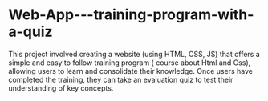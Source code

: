 # Web-App---training-program-with-a-quiz
This project involved creating a website (using HTML, CSS, JS) that offers a simple and easy to follow training program ( course about Html and Css), allowing users to learn and consolidate their knowledge. Once users have completed the training, they can take an evaluation quiz to test their understanding of key concepts.
